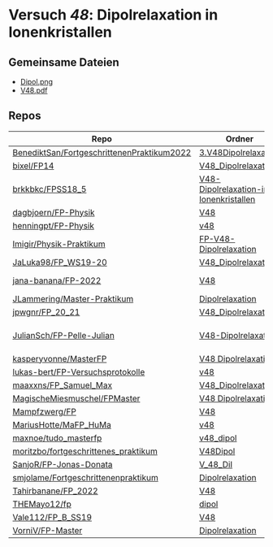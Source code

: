 # Versuch *48*: Dipolrelaxation in Ionenkristallen

## Gemeinsame Dateien
- [Dipol.png](https://raw.githubusercontent.com/bixel/FP14/master/V48_Dipolrelaxation/img/Dipol.png)
- [V48.pdf](https://docs.google.com/viewer?url=https://raw.githubusercontent.com/JLammering/Master-Praktikum/master/Dipolrelaxation/V48.pdf)

## Repos

|                                              Repo                                              |                                                                    Ordner                                                                     |                                                                                                                                                                                                                                                PDFs                                                                                                                                                                                                                                                |
|------------------------------------------------------------------------------------------------|-----------------------------------------------------------------------------------------------------------------------------------------------|----------------------------------------------------------------------------------------------------------------------------------------------------------------------------------------------------------------------------------------------------------------------------------------------------------------------------------------------------------------------------------------------------------------------------------------------------------------------------------------------------|
|[BenediktSan/FortgeschrittenenPraktikum2022](../repo/BenediktSan/FortgeschrittenenPraktikum2022)|[3.V48Dipolrelaxation](https://github.com/BenediktSan/FortgeschrittenenPraktikum2022/tree/master/Versuche%20Semester%20VI/3.V48Dipolrelaxation)|[Versuchsbeschreibung_V48.pdf](https://docs.google.com/viewer?url=https://raw.githubusercontent.com/BenediktSan/FortgeschrittenenPraktikum2022/master/Versuche%20Semester%20VI/3.V48Dipolrelaxation/Versuchsbeschreibung_V48.pdf)                                                                                                                                                                                                                                                                   |
|[bixel/FP14](../repo/bixel/FP14)                                                                |[V48_Dipolrelaxation](https://github.com/bixel/FP14/tree/master/V48_Dipolrelaxation)                                                           |–                                                                                                                                                                                                                                                                                                                                                                                                                                                                                                   |
|[brkkbkc/FPSS18_5](../repo/brkkbkc/FPSS18_5)                                                    |[V48-Dipolrelaxation-in-Ionenkristallen](https://github.com/brkkbkc/FPSS18_5/tree/master/V48-Dipolrelaxation-in-Ionenkristallen)               |–                                                                                                                                                                                                                                                                                                                                                                                                                                                                                                   |
|[dagbjoern/FP-Physik](../repo/dagbjoern/FP-Physik)                                              |[V48](https://github.com/dagbjoern/FP-Physik/tree/master/V48)                                                                                  |[main.pdf](https://docs.google.com/viewer?url=https://raw.githubusercontent.com/NicoWeio/awesome-ap-pdfs/main/dagbjoern%E2%88%95FP-Physik/48/main.pdf) \*                                                                                                                                                                                                                                                                                                                                           |
|[henningpt/FP-Physik](../repo/henningpt/FP-Physik)                                              |[v48](https://github.com/henningpt/FP-Physik/tree/master/v48)                                                                                  |–                                                                                                                                                                                                                                                                                                                                                                                                                                                                                                   |
|[Imigir/Physik-Praktikum](../repo/Imigir/Physik-Praktikum)                                      |[FP-V48-Dipolrelaxation](https://github.com/Imigir/Physik-Praktikum/tree/master/FP-V48-Dipolrelaxation)                                        |–                                                                                                                                                                                                                                                                                                                                                                                                                                                                                                   |
|[JaLuka98/FP_WS19-20](../repo/JaLuka98/FP_WS19-20)                                              |[V48_Dipolrelaxation](https://github.com/JaLuka98/FP_WS19-20/tree/master/V48_Dipolrelaxation)                                                  |–                                                                                                                                                                                                                                                                                                                                                                                                                                                                                                   |
|[jana-banana/FP-2022](../repo/jana-banana/FP-2022)                                              |[V48](https://github.com/jana-banana/FP-2022/tree/main/V48)                                                                                    |[main.pdf](https://docs.google.com/viewer?url=https://raw.githubusercontent.com/jana-banana/FP-2022/main/V48/build/main.pdf)<br/>[V48_Abtestat.pdf](https://docs.google.com/viewer?url=https://raw.githubusercontent.com/jana-banana/FP-2022/main/V48/build/V48_Abtestat.pdf)                                                                                                                                                                                                                       |
|[JLammering/Master-Praktikum](../repo/JLammering/Master-Praktikum)                              |[Dipolrelaxation](https://github.com/JLammering/Master-Praktikum/tree/master/Dipolrelaxation)                                                  |[V48.pdf](https://docs.google.com/viewer?url=https://raw.githubusercontent.com/JLammering/Master-Praktikum/master/Dipolrelaxation/V48.pdf)                                                                                                                                                                                                                                                                                                                                                          |
|[jpwgnr/FP_20_21](../repo/jpwgnr/FP_20_21)                                                      |[V48_Dipolrelaxation](https://github.com/jpwgnr/FP_20_21/tree/master/V48_Dipolrelaxation)                                                      |–                                                                                                                                                                                                                                                                                                                                                                                                                                                                                                   |
|[JulianSch/FP-Pelle-Julian](../repo/JulianSch/FP-Pelle-Julian)                                  |[V48-Dipolrelaxation](https://github.com/JulianSch/FP-Pelle-Julian/tree/master/V48-Dipolrelaxation)                                            |[V48-1.pdf](https://docs.google.com/viewer?url=https://raw.githubusercontent.com/JulianSch/FP-Pelle-Julian/master/Altprotokolle_nYR/Dipolrelaxation/V48-1.pdf)<br/>[V48-2.pdf](https://docs.google.com/viewer?url=https://raw.githubusercontent.com/JulianSch/FP-Pelle-Julian/master/Altprotokolle_nYR/Dipolrelaxation/V48-2.pdf)<br/>[V48-3.pdf](https://docs.google.com/viewer?url=https://raw.githubusercontent.com/JulianSch/FP-Pelle-Julian/master/Altprotokolle_nYR/Dipolrelaxation/V48-3.pdf)|
|[kasperyvonne/MasterFP](../repo/kasperyvonne/MasterFP)                                          |[V48 Dipolrelaxation](https://github.com/kasperyvonne/MasterFP/tree/master/V48%20Dipolrelaxation)                                              |[main.pdf](https://docs.google.com/viewer?url=https://raw.githubusercontent.com/NicoWeio/awesome-ap-pdfs/main/kasperyvonne%E2%88%95MasterFP/48/main.pdf) \*                                                                                                                                                                                                                                                                                                                                         |
|[lukas-bert/FP-Versuchsprotokolle](../repo/lukas-bert/FP-Versuchsprotokolle)                    |[v48](https://github.com/lukas-bert/FP-Versuchsprotokolle/tree/main/v48)                                                                       |[v48.pdf](https://docs.google.com/viewer?url=https://raw.githubusercontent.com/lukas-bert/FP-Versuchsprotokolle/main/v48/v48.pdf)                                                                                                                                                                                                                                                                                                                                                                   |
|[maaxxns/FP_Samuel_Max](../repo/maaxxns/FP_Samuel_Max)                                          |[V48_Dipolrelaxation](https://github.com/maaxxns/FP_Samuel_Max/tree/main/V48_Dipolrelaxation)                                                  |–                                                                                                                                                                                                                                                                                                                                                                                                                                                                                                   |
|[MagischeMiesmuschel/FPMaster](../repo/MagischeMiesmuschel/FPMaster)                            |[V48 Dipolrelaxation](https://github.com/MagischeMiesmuschel/FPMaster/tree/master/V48%20Dipolrelaxation)                                       |[V48.pdf](https://docs.google.com/viewer?url=https://raw.githubusercontent.com/MagischeMiesmuschel/FPMaster/master/Protokolle/V48.pdf)                                                                                                                                                                                                                                                                                                                                                              |
|[Mampfzwerg/FP](../repo/Mampfzwerg/FP)                                                          |[V48](https://github.com/Mampfzwerg/FP/tree/master/V48)                                                                                        |[main.pdf](https://docs.google.com/viewer?url=https://raw.githubusercontent.com/Mampfzwerg/FP/master/V48/main.pdf)                                                                                                                                                                                                                                                                                                                                                                                  |
|[MariusHotte/MaFP_HuMa](../repo/MariusHotte/MaFP_HuMa)                                          |[v48](https://github.com/MariusHotte/MaFP_HuMa/tree/master/v48)                                                                                |[V48.pdf](https://docs.google.com/viewer?url=https://raw.githubusercontent.com/MariusHotte/MaFP_HuMa/master/v48/V48.pdf)                                                                                                                                                                                                                                                                                                                                                                            |
|[maxnoe/tudo_masterfp](../repo/maxnoe/tudo_masterfp)                                            |[v48_dipol](https://github.com/maxnoe/tudo_masterfp/tree/master/v48_dipol)                                                                     |–                                                                                                                                                                                                                                                                                                                                                                                                                                                                                                   |
|[moritzbo/fortgeschrittenes_praktikum](../repo/moritzbo/fortgeschrittenes_praktikum)            |[V48Dipol](https://github.com/moritzbo/fortgeschrittenes_praktikum/tree/main/V48Dipol)                                                         |[V48.pdf](https://docs.google.com/viewer?url=https://raw.githubusercontent.com/NicoWeio/awesome-ap-pdfs/main/moritzbo%E2%88%95fortgeschrittenes_praktikum/48/V48.pdf) \*                                                                                                                                                                                                                                                                                                                            |
|[SanjoR/FP-Jonas-Donata](../repo/SanjoR/FP-Jonas-Donata)                                        |[V_48_DiI](https://github.com/SanjoR/FP-Jonas-Donata/tree/master/MFP/V_48_DiI)                                                                 |[V48_Dipolrelaxation.pdf](https://docs.google.com/viewer?url=https://raw.githubusercontent.com/SanjoR/FP-Jonas-Donata/master/MFP/Fertige_Protokolle/V48_Dipolrelaxation.pdf)                                                                                                                                                                                                                                                                                                                        |
|[smjolame/Fortgeschrittenenpraktikum](../repo/smjolame/Fortgeschrittenenpraktikum)              |[Dipolrelaxation](https://github.com/smjolame/Fortgeschrittenenpraktikum/tree/master/Dipolrelaxation)                                          |[main.pdf](https://docs.google.com/viewer?url=https://raw.githubusercontent.com/NicoWeio/awesome-ap-pdfs/main/smjolame%E2%88%95Fortgeschrittenenpraktikum/48/main.pdf) \*                                                                                                                                                                                                                                                                                                                           |
|[Tahirbanane/FP_2022](../repo/Tahirbanane/FP_2022)                                              |[V48](https://github.com/Tahirbanane/FP_2022/tree/master/V48)                                                                                  |[main.pdf](https://docs.google.com/viewer?url=https://raw.githubusercontent.com/NicoWeio/awesome-ap-pdfs/main/Tahirbanane%E2%88%95FP_2022/48/main.pdf) \*                                                                                                                                                                                                                                                                                                                                           |
|[THEMayo12/fp](../repo/THEMayo12/fp)                                                            |[dipol](https://github.com/THEMayo12/fp/tree/master/versuche/dipol)                                                                            |–                                                                                                                                                                                                                                                                                                                                                                                                                                                                                                   |
|[Vale112/FP_B_SS19](../repo/Vale112/FP_B_SS19)                                                  |[V48](https://github.com/Vale112/FP_B_SS19/tree/master/V48)                                                                                    |–                                                                                                                                                                                                                                                                                                                                                                                                                                                                                                   |
|[VorniV/FP-Master](../repo/VorniV/FP-Master)                                                    |[Dipolrelaxation](https://github.com/VorniV/FP-Master/tree/master/Dipolrelaxation)                                                             |[main.pdf](https://docs.google.com/viewer?url=https://raw.githubusercontent.com/VorniV/FP-Master/master/Dipolrelaxation/main.pdf)                                                                                                                                                                                                                                                                                                                                                                   |
